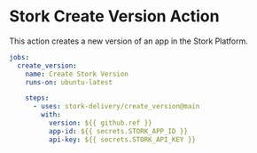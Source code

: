 # Stork Create Version Action

This action creates a new version of an app in the Stork Platform.

```yaml
jobs:
  create_version:
    name: Create Stork Version
    runs-on: ubuntu-latest

    steps:
      - uses: stork-delivery/create_version@main
        with:
          version: ${{ github.ref }}
          app-id: ${{ secrets.STORK_APP_ID }}
          api-key: ${{ secrets.STORK_API_KEY }}
```
